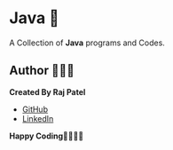 # Java 🍵

A Collection of **Java** programs and Codes.

## Author 🧑🏻‍💻
**Created By Raj Patel**
- [GitHub](https://github.com/Raj-Patel7807)
- [LinkedIn](https://www.linkedin.com/in/raj-patel7807)

**Happy Coding🧑🏻‍💻✨**